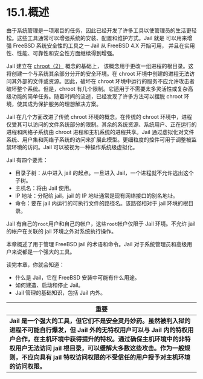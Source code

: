 # 15.1.概述

由于系统管理是一项艰巨的任务，因此已经开发了许多工具以使管理员的生活更轻松。这些工具通常可以增强系统的安装、配置和维护方式。Jail 就是 可以用来增强 FreeBSD 系统安全性的工具之*一* Jail 从 FreeBSD 4.X 开始可用， 并且在实用性、性能、可靠性和安全性方面继续得到增强。

Jail 建立在 [chroot（2）](https://www.freebsd.org/cgi/man.cgi?query=chroot&sektion=2&format=html) 概念的基础上， 该概念用于更改一组进程的根目录。这将创建一个与系统其余部分分开的安全环境。在 chroot 环境中创建的进程无法访问其外部的文件或资源。因此，破坏在 chroot 环境中运行的服务不应允许攻击者破坏整个系统。但是，chroot 有几个限制。它适用于不需要太多灵活性或复杂高级功能的简单任务。随着时间的流逝，已经发现了许多方法可以摆脱 chroot 环境，使其成为保护服务的理想解决方案。

Jail 在几个方面改进了传统 chroot 环境的概念。在传统的 chroot 环境中，进程仅受其可以访问的文件系统部分的限制。其余的系统资源、系统用户、正在运行的进程和网络子系统由 chroot 进程和主机系统的进程共享。Jail 通过虚拟化对文件系统、用户集和网络子系统的访问来扩展此模型。更细粒度的控件可用于调整被监禁环境的访问。Jail 可以被视为一种操作系统级虚拟化。

Jail 有四个要素：

- 目录子树：从中进入 jail 的起点。一旦进入 Jail，一个进程就不允许逃出这个子树。
- 主机名：将由 Jail 使用。
- IP 地址：分配给 jail。jail 的 IP 地址通常是现有网络接口的别名地址。
- 命令：要在 jail 内运行的可执行文件的路径名。该路径相对于 jail 环境的根目录。

Jail 有自己的`root`用户和自己的帐户，这些`root`帐户仅限于 Jail 环境。不允许 jail 的帐户在关联的 jail 环境之外对系统执行操作。

本章概述了用于管理 FreeBSD jail 的术语和命令。Jail 对于系统管理员和高级用户来说都是一个强大的工具。

读完本章，你就会知道：

- 什么是 Jail，它在 FreeBSD 安装中可能有什么用途。
- 如何建造、启动和停止 Jail。
- Jail 管理的基础知识，包括 Jail 内外。

| 重要                                                         |
| ------------------------------------------------------------ |
| **Jail 是一个强大的工具，但它们不是安全灵丹妙药。虽然被判入狱的进程不可能自行爆发，但 Jail 外的无特权用户可以与 Jail 内的特权用户合作，在主机环境中获得提升的特权。通过确保主机环境中的非特权用户无法访问 jail 根目录，可以缓解大多数这些攻击。作为一般规则，不应向具有 jail 特权访问权限的不受信任的用户授予对主机环境的访问权限。** |
